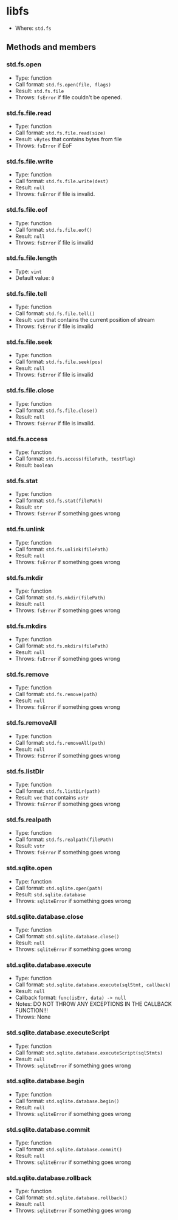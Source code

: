 # libfs

- Where: `std.fs`

## Methods and members

### std.fs.open

- Type: function
- Call format: `std.fs.open(file, flags)`
- Result: `std.fs.file`
- Throws: `fsError` if file couldn't be opened.

### std.fs.file.read

- Type: function
- Call format: `std.fs.file.read(size)`
- Result: `vBytes` that contains bytes from file
- Throws: `fsError` if EoF

### std.fs.file.write

- Type: function
- Call format: `std.fs.file.write(dest)`
- Result: `null`
- Throws: `fsError` if file is invalid.

### std.fs.file.eof

- Type: function
- Call format: `std.fs.file.eof()`
- Result: `null`
- Throws: `fsError` if file is invalid

### std.fs.file.length

- Type: `vint`
- Default value: `0`

### std.fs.file.tell

- Type: function
- Call format: `std.fs.file.tell()`
- Result: `vint` that contains the current position of stream
- Throws: `fsError` if file is invalid

### std.fs.file.seek

- Type: function
- Call format: `std.fs.file.seek(pos)`
- Result: `null`
- Throws: `fsError` if file is invalid

### std.fs.file.close

- Type: function
- Call format: `std.fs.file.close()`
- Result: `null`
- Throws: `fsError` if file is invalid.

### std.fs.access

- Type: function
- Call format: `std.fs.access(filePath, testFlag)`
- Result: `boolean`

### std.fs.stat

- Type: function
- Call format: `std.fs.stat(filePath)`
- Result: `str`
- Throws: `fsError` if something goes wrong

### std.fs.unlink

- Type: function
- Call format: `std.fs.unlink(filePath)`
- Result: `null`
- Throws: `fsError` if something goes wrong

### std.fs.mkdir

- Type: function
- Call format: `std.fs.mkdir(filePath)`
- Result: `null`
- Throws: `fsError` if something goes wrong

### std.fs.mkdirs

- Type: function
- Call format: `std.fs.mkdirs(filePath)`
- Result: `null`
- Throws: `fsError` if something goes wrong

### std.fs.remove

- Type: function
- Call format: `std.fs.remove(path)`
- Result: `null`
- Throws: `fsError` if something goes wrong

### std.fs.removeAll

- Type: function
- Call format: `std.fs.removeAll(path)`
- Result: `null`
- Throws: `fsError` if something goes wrong

### std.fs.listDir

- Type: function
- Call format: `std.fs.listDir(path)`
- Result: `vec` that contains `vstr`
- Throws: `fsError` if something goes wrong

### std.fs.realpath

- Type: function
- Call format: `std.fs.realpath(filePath)`
- Result: `vstr`
- Throws: `fsError` if something goes wrong

### std.sqlite.open

- Type: function
- Call format: `std.sqlite.open(path)`
- Result: `std.sqlite.database`
- Throws: `sqliteError` if something goes wrong

### std.sqlite.database.close

- Type: function
- Call format: `std.sqlite.database.close()`
- Result: `null`
- Throws: `sqliteError` if something goes wrong

### std.sqlite.database.execute

- Type: function
- Call format: `std.sqlite.database.execute(sqlStmt, callback)`
- Result: `null`
- Callback format: `func(isErr, data) -> null`
- Notes: DO NOT THROW ANY EXCEPTIONS IN THE CALLBACK FUNCTION!!!
- Throws: None

### std.sqlite.database.executeScript

- Type: function
- Call format: `std.sqlite.database.executeScript(sqlStmts)`
- Result: `null`
- Throws: `sqliteError` if something goes wrong

### std.sqlite.database.begin

- Type: function
- Call format: `std.sqlite.database.begin()`
- Result: `null`
- Throws: `sqliteError` if something goes wrong

### std.sqlite.database.commit

- Type: function
- Call format: `std.sqlite.database.commit()`
- Result: `null`
- Throws: `sqliteError` if something goes wrong

### std.sqlite.database.rollback

- Type: function
- Call format: `std.sqlite.database.rollback()`
- Result: `null`
- Throws: `sqliteError` if something goes wrong